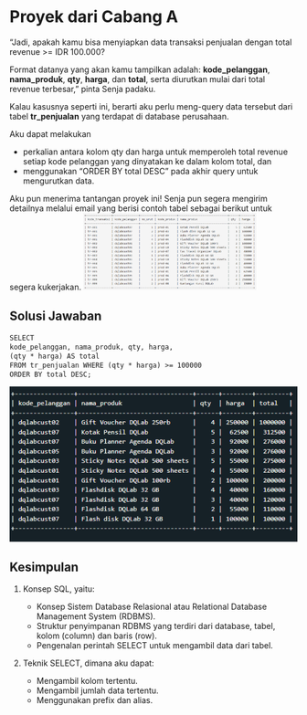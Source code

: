 # Proyek dari Cabang A

“Jadi, apakah kamu bisa menyiapkan data transaksi penjualan dengan total revenue >= IDR 100.000?

Format datanya yang akan kamu tampilkan adalah: **kode_pelanggan**, **nama_produk**, **qty**, **harga**, dan **total**, serta diurutkan mulai dari total revenue terbesar,” pinta Senja padaku.

Kalau kasusnya seperti ini, berarti aku perlu meng-query data tersebut dari tabel **tr_penjualan** yang terdapat di database perusahaan.

Aku dapat melakukan

- perkalian antara kolom qty dan harga untuk memperoleh total revenue setiap kode pelanggan yang dinyatakan ke dalam kolom total, dan<br>
- menggunakan “ORDER BY total DESC” pada akhir query untuk mengurutkan data.

Aku pun menerima tantangan proyek ini! Senja pun segera mengirim detailnya melalui email yang berisi contoh tabel sebagai berikut untuk segera kukerjakan.
<img src="Tabel_Soal.png" width="60%" height="60%">

## Solusi Jawaban

```
SELECT
kode_pelanggan, nama_produk, qty, harga,
(qty * harga) AS total
FROM tr_penjualan WHERE (qty * harga) >= 100000
ORDER BY total DESC;
```

![tabel-jawaban](tabel_jawaban.png)

## Kesimpulan

1. Konsep SQL, yaitu:

   - Konsep Sistem Database Relasional atau Relational Database Management System (RDBMS).<br>
   - Struktur penyimpanan RDBMS yang terdiri dari database, tabel, kolom (column) dan baris (row).<br>
   - Pengenalan perintah SELECT untuk mengambil data dari tabel.

2. Teknik SELECT, dimana aku dapat:

   - Mengambil kolom tertentu.<br>
   - Mengambil jumlah data tertentu.<br>
   - Menggunakan prefix dan alias.
